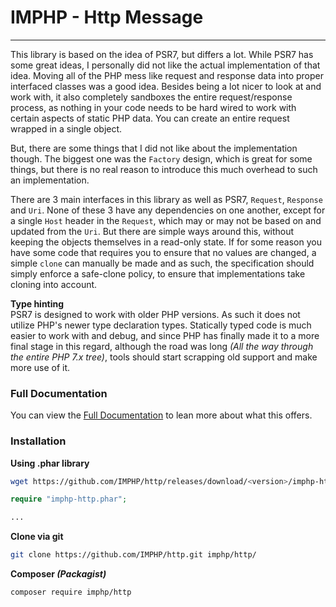 # IMPHP - Http Message
___

This library is based on the idea of PSR7, but differs a lot. While PSR7 has some great ideas, I personally did not like the actual implementation of that idea. Moving all of the PHP mess like request and response data into proper interfaced classes was a good idea. Besides being a lot nicer to look at and work with, it also completely sandboxes the entire request/response process, as nothing in your code needs to be hard wired to work with certain aspects of static PHP data. You can create an entire request wrapped in a single object.

But, there are some things that I did not like about the implementation though. The biggest one was the `Factory` design, which is great for some things, but there is no real reason to introduce this much overhead to such an implementation.

There are 3 main interfaces in this library as well as PSR7, `Request`, `Response` and `Uri`. None of these 3 have any dependencies on one another, except for a single `Host` header in the `Request`, which may or may not be based on and updated from the `Uri`. But there are simple ways around this, without keeping the objects themselves in a read-only state. If for some reason you have some code that requires you to ensure that no values are changed, a simple `clone` can manually be made and as such, the specification should simply enforce a safe-clone policy, to ensure that implementations take cloning into account.

__Type hinting__  
PSR7 is designed to work with older PHP versions. As such it does not utilize PHP's newer type declaration types. Statically typed code is much easier to work with and debug, and since PHP has finally made it to a more final stage in this regard, although the road was long _(All the way through the entire PHP 7.x tree)_, tools should start scrapping old support and make more use of it. 

### Full Documentation

You can view the [Full Documentation](docs/http.md) to lean more about what this offers.

### Installation

__Using .phar library__

```sh
wget https://github.com/IMPHP/http/releases/download/<version>/imphp-http.phar
```

```php
require "imphp-http.phar";

...
```

__Clone via git__

```sh
git clone https://github.com/IMPHP/http.git imphp/http/
```

__Composer _(Packagist)___

```sh
composer require imphp/http
```
